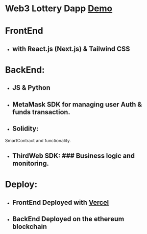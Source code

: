 # Web3 Lottery Dapp [Demo](http://web3-lottery-v1.vercel.app)

# FrontEnd
- ## with React.js (Next.js) & Tailwind CSS

# BackEnd:
- ## JS & Python
- ## **MetaMask SDK** for managing user Auth & funds transaction.
- ## **Solidity**:
SmartContract and functionality.
- ## **ThirdWeb SDK**: ### Business logic and monitoring.

# Deploy:
- ## FrontEnd Deployed with [**Vercel**](https://vercel.com/new?utm_source=github&utm_medium=readme&utm_campaign=next-example)
- ## BackEnd Deployed on the **ethereum blockchain**

